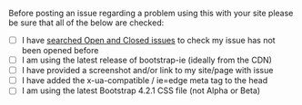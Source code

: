 Before posting an issue regarding a problem using this with your site please be sure that all of the below are checked:

- [ ] I have [searched Open and Closed issues](https://github.com/namiltd/bootstrap-ie/issues?utf8=%E2%9C%93&q=is%3Aissue+) to check my issue has not been opened before
- [ ] I am using the latest release of bootstrap-ie (ideally from the CDN)
- [ ] I have provided a screenshot and/or link to my site/page with issue
- [ ] I have added the x-ua-compatible / ie=edge meta tag to the head
- [ ] I am using the latest Bootstrap 4.2.1 CSS file (not Alpha or Beta)
